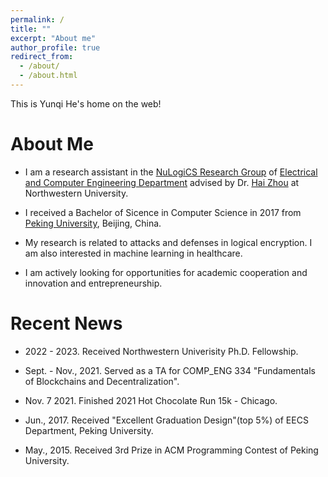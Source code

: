 ```yaml
---
permalink: /
title: ""
excerpt: "About me"
author_profile: true
redirect_from: 
  - /about/
  - /about.html
---
```


This is Yunqi He's home on the web!

About Me
======

- I am a research assistant in the [NuLogiCS Research Group](http://users.eecs.northwestern.edu/~haizhou/nulogics.html) of [Electrical and Computer Engineering Department](https://www.mccormick.northwestern.edu/electrical-computer/) advised by Dr. [Hai Zhou](http://users.eecs.northwestern.edu/~haizhou/) at Northwestern University.

- I received a Bachelor of Sicence in Computer Science in 2017 from [Peking University](https://english.pku.edu.cn/), Beijing, China.

- My research is related to attacks and defenses in logical encryption. I am also interested in machine learning in healthcare.

- I am actively looking for opportunities for academic cooperation and innovation and entrepreneurship.

Recent News
======
- 2022 - 2023. Received Northwestern Univerisity Ph.D. Fellowship.

- Sept. - Nov., 2021. Served as a TA for COMP_ENG 334 "Fundamentals of Blockchains and Decentralization".

- Nov. 7 2021. Finished 2021 Hot Chocolate Run 15k - Chicago.

- Jun., 2017. Received "Excellent Graduation Design"(top 5%) of EECS Department, Peking University.

- May., 2015. Received 3rd Prize in ACM Programming Contest of Peking University.


